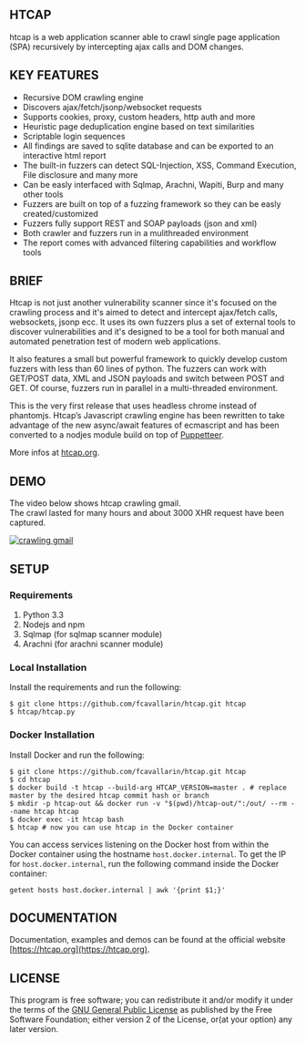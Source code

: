 ## HTCAP

htcap is a web application scanner able to crawl single page application (SPA) recursively by intercepting ajax calls and DOM changes.

## KEY FEATURES

- Recursive DOM crawling engine
- Discovers ajax/fetch/jsonp/websocket requests
- Supports cookies, proxy, custom headers, http auth and more
- Heuristic page deduplication engine based on text similarities
- Scriptable login sequences
- All findings are saved to sqlite database and can be exported to an interactive html report
- The built-in fuzzers can detect SQL-Injection, XSS, Command Execution, File disclosure and many more
- Can be easly interfaced with Sqlmap, Arachni, Wapiti, Burp and many other tools
- Fuzzers are built on top of a fuzzing framework so they can be easly created/customized
- Fuzzers fully support REST and SOAP payloads (json and xml)
- Both crawler and fuzzers run in a mulithreaded environment
- The report comes with advanced filtering capabilities and workflow tools

## BRIEF

Htcap is not just another vulnerability scanner since it's focused on the crawling process and it's aimed to detect and intercept ajax/fetch calls, websockets, jsonp ecc. It uses its own fuzzers plus a set of external tools to discover vulnerabilities and it's designed to be a tool for both manual and automated penetration test of modern web applications.

It also features a small but powerful framework to quickly develop custom fuzzers with less than 60 lines of python.
The fuzzers can work with GET/POST data, XML and JSON payloads and switch between POST and GET. Of course, fuzzers run in parallel in a multi-threaded environment.

This is the very first release that uses headless chrome instead of phantomjs.
Htcap’s Javascript crawling engine has been rewritten to take advantage of the new async/await features of ecmascript and has been converted to a nodjes module build on top of [Puppetteer](https://github.com/GoogleChrome/puppeteer).

More infos at [htcap.org](http://htcap.org).


## DEMO
The video below shows htcap crawling gmail.  
The crawl lasted for many hours and about 3000 XHR request have been captured.  

[![crawling gmail](https://htcap.org/img/htcap-gmail-video.png)](https://www.youtube.com/watch?v=5FLmWjKE2JI "HTCAP Crawling Gmail")


## SETUP

### Requirements

 1. Python 3.3
 2. Nodejs and npm
 3. Sqlmap (for sqlmap scanner module)
 4. Arachni (for arachni scanner module)

### Local Installation

Install the requirements and run the following:
```console
$ git clone https://github.com/fcavallarin/htcap.git htcap
$ htcap/htcap.py
```

### Docker Installation

Install Docker and run the following:
```console
$ git clone https://github.com/fcavallarin/htcap.git htcap
$ cd htcap
$ docker build -t htcap --build-arg HTCAP_VERSION=master . # replace master by the desired htcap commit hash or branch
$ mkdir -p htcap-out && docker run -v "$(pwd)/htcap-out/":/out/ --rm --name htcap htcap
$ docker exec -it htcap bash
$ htcap # now you can use htcap in the Docker container
```

You can access services listening on the Docker host from within the Docker container using the hostname `host.docker.internal`.
To get the IP for `host.docker.internal`, run the following command inside the Docker container:
```console
getent hosts host.docker.internal | awk '{print $1;}'
```

## DOCUMENTATION

Documentation, examples and demos can be found at the official website [https://htcap.org](https://htcap.org).

## LICENSE

This program is free software; you can redistribute it and/or modify it under the terms of the [GNU General Public License](https://www.gnu.org/licenses/gpl-2.0.html) as published by the Free Software Foundation; either version 2 of the License, or(at your option) any later version.
